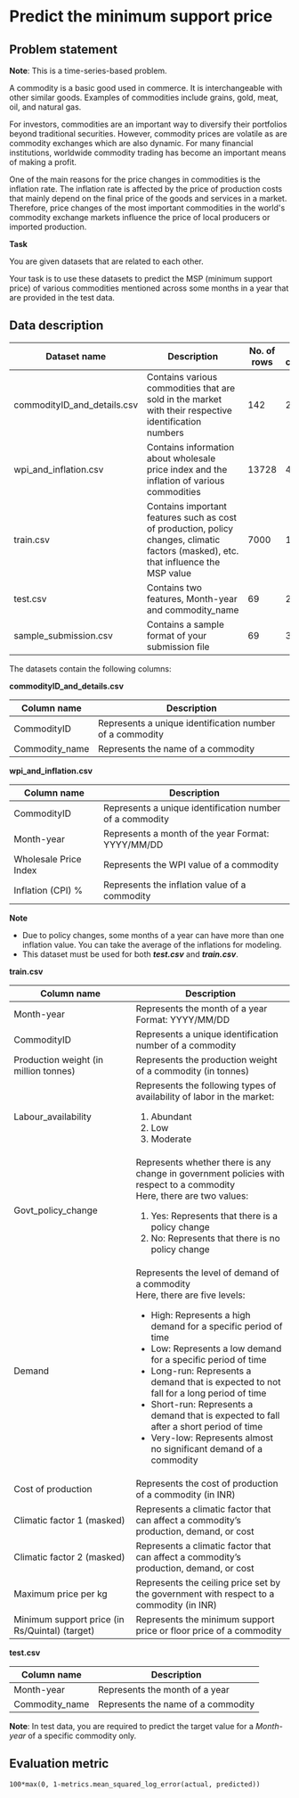 # Predict the minimum support price


Problem statement
-----------------

**Note**: This is a time-series-based problem.

A commodity is a basic good used in commerce. It is interchangeable with other similar goods. Examples of commodities include grains, gold, meat, oil, and natural gas.

For investors, commodities are an important way to diversify their portfolios beyond traditional securities. However, commodity prices are volatile as are commodity exchanges which are also dynamic. For many financial institutions, worldwide commodity trading has become an important means of making a profit.

One of the main reasons for the price changes in commodities is the inflation rate. The inflation rate is affected by the price of production costs that mainly depend on the final price of the goods and services in a market. Therefore, price changes of the most important commodities in the world's commodity exchange markets influence the price of local producers or imported production.

**Task**

You are given datasets that are related to each other.

Your task is to use these datasets to predict the MSP (minimum support price) of various commodities mentioned across some months in a year that are provided in the test data.

Data description
----------------
|Dataset name|Description|No. of rows|No. of columns|
|----|---|---|---|
|commodityID_and_details.csv|Contains various commodities that are sold in the market with their respective identification numbers|142|2|
|wpi_and_inflation.csv|Contains information about wholesale price index and the inflation of various commodities|13728|4|
|train.csv|Contains important features such as cost of production, policy changes, climatic factors (masked), etc. that influence the MSP value|7000|11|
|test.csv|Contains two features, Month-year and commodity_name|69|2|
|sample_submission.csv|Contains a sample format of your submission file|69|3|

The datasets contain the following columns:

**commodityID\_and\_details.csv**

|Column name|Description|
|--- |--- |
|CommodityID|Represents a unique identification number of a commodity|
|Commodity_name|Represents the name of a commodity|

**wpi\_and\_inflation.csv**

|Column name|Description|
|--- |--- |
|CommodityID|Represents a unique identification number of a commodity|
|Month-year|Represents a month of the year Format: YYYY/MM/DD|
|Wholesale Price Index|Represents the WPI value of a commodity|
|Inflation (CPI) %|Represents the inflation value of a commodity|

**Note**

*   Due to policy changes, some months of a year can have more than one inflation value. You can take the average of the inflations for modeling. 
*   This dataset must be used for both _**test.csv**_ and **_train.csv_**.

**train.csv** 

|Column name|Description|
|--- |--- |
|Month-year|Represents the month of a year Format: YYYY/MM/DD|
|CommodityID|Represents a unique identification number of a commodity|
|Production weight (in million tonnes)|Represents the production weight of a commodity (in tonnes)|
|Labour_availability|Represents the following types of availability of labor in the market: <br/> <ol><li> Abundant </li><li> Low </li><li> Moderate</li></ol>|
|Govt_policy_change|Represents whether there is any change in government policies with respect to a commodity <br/> Here, there are two values: <ol> <li>Yes: Represents that there is a policy change</li><li> No: Represents that there is no policy change</li></ol>|
|Demand|Represents the level of demand of a commodity <br/> Here, there are five levels: <br/><ul> <li> High: Represents a high demand for a specific period of time</li> <li>Low: Represents a low demand for a specific period of time </li> <li>Long-run: Represents a demand that is expected to not fall for a long period of time</li> <li>Short-run: Represents a demand that is expected to fall after a short period of time </li><li> Very-low: Represents almost no significant demand of a commodity</li></ul>|
|Cost of production|Represents the cost of production of a commodity (in INR)|
|Climatic factor 1 (masked)|Represents a climatic factor that can affect a commodity’s production, demand, or cost|
|Climatic factor 2 (masked)|Represents a climatic factor that can affect a commodity’s production, demand, or cost|
|Maximum price per kg|Represents the ceiling price set by the government with respect to a commodity (in INR)|
|Minimum support price (in Rs/Quintal) (target)|Represents the minimum support price or floor price of a commodity|


**test.csv**

|Column name|Description|
|--- |--- |
|Month-year|Represents the month of a year|
|Commodity_name|Represents the name of a commodity|


**Note**: In test data, you are required to predict the target value for a _Month-year_ of a specific commodity only. 

Evaluation metric
-----------------

    100*max(0, 1-metrics.mean_squared_log_error(actual, predicted))
